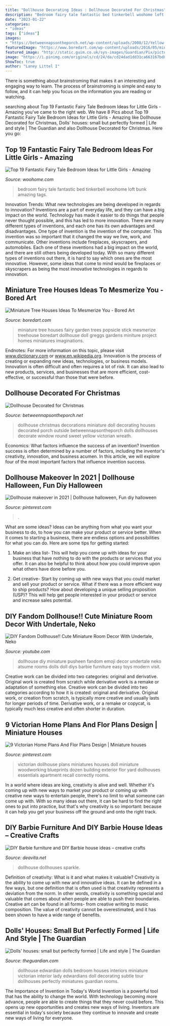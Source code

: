 ```yaml
---
title: "Dollhouse Decorating Ideas : Dollhouse Decorated For Christmas"
description: "Bedroom fairy tale fantastic bed tinkerbell woohome loft bunk amazing tags"
date: "2023-01-22"
categories:
- "ideas"
tags: ["ideas"]
images:
- "https://betweennapsontheporch.net/wp-content/uploads/2008/12/Yellow-Farmhouse-Dollhouse.jpg"
featuredImage: "https://www.boredart.com/wp-content/uploads/2016/05/miniature-tree-houses-9.jpg"
featured_image: "http://static.guim.co.uk/sys-images/Guardian/Pix/pictures/2012/5/9/1336579446250/Lady-Ales-ns-bedroom-002.jpg"
image: "https://i.pinimg.com/originals/cd/24/da/cd24dad1dd31ca663167bd89879c71ec.jpg"
ShowToc: true
author: "Laney Littel I"
---
```



There is something about brainstroming that makes it an interesting and engaging way to learn. The process of brainstroming is simple and easy to follow, and it can help you focus on the information you are reading or watching.

	

		
searching about Top 19 Fantastic Fairy Tale Bedroom Ideas for Little Girls - Amazing you've came to the right web. We have 8 Pics about Top 19 Fantastic Fairy Tale Bedroom Ideas for Little Girls - Amazing like Dollhouse Decorated for Christmas, Dolls&#039; houses: small but perfectly formed | Life and style | The Guardian and also Dollhouse Decorated for Christmas. Here you go:
		
    
## Top 19 Fantastic Fairy Tale Bedroom Ideas For Little Girls - Amazing

<img loading=lazy src="http://www.woohome.com/wp-content/uploads/2015/03/fairy-tale-girl-bedroom-woohome-17.jpg" onerror="this.onerror=null;this.src='https://tse4.mm.bing.net/th?id=OIP.BKJYngs9QiIV4LQzmXfl1wHaJ4&amp;pid=15.1';" alt="Top 19 Fantastic Fairy Tale Bedroom Ideas for Little Girls - Amazing">

_Source: woohome.com_

>bedroom fairy tale fantastic bed tinkerbell woohome loft bunk amazing tags. 

	

Innovation Trends: What new technologies are being developed in regards to innovation?
Inventions are a part of everyday life, and they can have a big impact on the world. Technology has made it easier to do things that people never thought possible, and this has led to more innovation. There are many different types of inventions, and each one has its own advantages and disadvantages. One type of invention is the invention of the computer. This invention was so important that it changed the way we live, work, and communicate. Other inventions include fireplaces, skyscrapers, and automobiles. Each one of these inventions had a big impact on the world, and there are still others being developed today. With so many different types of inventions out there, it is hard to say which ones are the most innovative. However, some ideas that come to mind would be fireplaces or skyscrapers as being the most innovative technologies in regards to innovation.

    
## Miniature Tree Houses Ideas To Mesmerize You - Bored Art

<img loading=lazy src="https://www.boredart.com/wp-content/uploads/2016/05/miniature-tree-houses-9.jpg" onerror="this.onerror=null;this.src='https://tse3.mm.bing.net/th?id=OIP.FWod9EZPQL_rGmM45R5n0QHaJ4&amp;pid=15.1';" alt="Miniature Tree Houses Ideas To Mesmerize You - Bored Art">

_Source: boredart.com_

>miniature tree houses fairy garden trees popsicle stick mesmerize treehouse boredart dollhouse doll greggs gardens miniture project homes miniatures imaginations. 

	

Endnotes: For more information on this topic, please visit www.dictionary.com or www.en.wikipedia.org.
Innovation is the process of creating or expanding new ideas, technologies, or business models. Innovation is often difficult and often requires a lot of risk. It can also lead to new products, services, and businesses that are more efficient, cost-effective, or successful than those that were before.

    
## Dollhouse Decorated For Christmas

<img loading=lazy src="https://betweennapsontheporch.net/wp-content/uploads/2008/12/Yellow-Farmhouse-Dollhouse.jpg" onerror="this.onerror=null;this.src='https://tse2.mm.bing.net/th?id=OIP.auMZ-P0JzTRONqc4wM5qUQHaJ4&amp;pid=15.1';" alt="Dollhouse Decorated for Christmas">

_Source: betweennapsontheporch.net_

>dollhouse christmas decorations miniature doll decorating houses decorated porch outside betweennapsontheporch dolls dollhouses decorate window round sweet yellow victorian wreath. 

	

Economics: What factors influence the success of an invention?
Invention success is often determined by a number of factors, including the inventor's creativity, innovation, and business acumen. In this article, we will explore four of the most important factors that influence invention success.

    
## Dollhouse Makeover In 2021 | Dollhouse Halloween, Fun Diy Halloween

<img loading=lazy src="https://i.pinimg.com/736x/66/e6/78/66e678cf20be252cd3025c00dee5977b.jpg" onerror="this.onerror=null;this.src='https://tse1.mm.bing.net/th?id=OIP.NZ5VgsZjfEGiwWo-0h01WgHaJs&amp;pid=15.1';" alt="Dollhouse makeover in 2021 | Dollhouse halloween, Fun diy halloween">

_Source: pinterest.com_

>. 

	

What are some ideas?
Ideas can be anything from what you want your business to do, to how you can make your product or service better. When it comes to starting a business, there are endless options and possibilities for what you can do. Here are some tips for getting started: 
1. Make an idea list- This will help you come up with ideas for your business that have nothing to do with the products or services that you offer. It can also be helpful to think about how you could improve upon what others have done before you.

2. Get creative- Start by coming up with new ways that you could market and sell your product or service. What if there was a more efficient way to ship products? How about developing a unique selling proposition (USP)? This will help get people interested in your product or service and increase sales potential. 


    
## DIY Fandom Dollhouse!! Cute Miniature Room Decor With Undertale, Neko

<img loading=lazy src="https://i.ytimg.com/vi/DqwR1supnok/maxresdefault.jpg" onerror="this.onerror=null;this.src='https://tse1.mm.bing.net/th?id=OIP.LqM0U5O4csR7-Gbnayk9DQHaEK&amp;pid=15.1';" alt="DIY Fandom Dollhouse!! Cute Miniature Room Decor With Undertale, Neko">

_Source: youtube.com_

>dollhouse diy miniature pusheen fandom emoji decor undertale neko atsume rooms dolls doll diys barbie furniture easy toys modern visit. 

	

Creative work can be divided into two categories: original and derivative. Original work is created from scratch while derivative work is a remake or adaptation of something else.
Creative work can be divided into two categories according to how it is created: original and derivative. Original work, or creation from scratch, is typically more creative and usually lasts for longer periods of time. Derivative work, or a remake or copycat, is typically much less creative and often shorter in duration.

    
## 9 Victorian Home Plans And Flor Plans Design | Miniature Houses

<img loading=lazy src="https://i.pinimg.com/originals/cd/24/da/cd24dad1dd31ca663167bd89879c71ec.jpg" onerror="this.onerror=null;this.src='https://tse1.mm.bing.net/th?id=OIP.itvxJBdf9sEwoVBKMwY_AwHaFj&amp;pid=15.1';" alt="9 Victorian Home Plans And Flor Plans Design | Miniature houses">

_Source: pinterest.com_

>victorian dollhouse plans miniatures houses doll miniature woodworking blueprints dozen building exterior flor yard dollhouses essentials apartment recall correctly rooms. 

	

In a world where ideas are king, creativity is alive and well. Whether it's coming up with new ways to market your product or coming up with creative new ways to entertain people, there's no limit to what someone can come up with. With so many ideas out there, it can be hard to find the right ones to put into practice, but that's why creativity is so important: because it can help you get your business off the ground and onto the right track.

    
## DIY Barbie Furniture And DIY Barbie House Ideas – Creative Crafts

<img loading=lazy src="https://deavita.net/wp-content/uploads/2016/07/DIY-Barbie-furniture-and-DIY-Barbie-house-ideas-wood-dollhouse-decorating-ideas.jpg" onerror="this.onerror=null;this.src='https://tse4.mm.bing.net/th?id=OIP.ECen2Fmx_k9T1BMoJdn_3wHaI4&amp;pid=15.1';" alt="DIY Barbie furniture and DIY Barbie house ideas – creative crafts">

_Source: deavita.net_

>dollhouse dollhouses sparkle. 

	

Definition of creativity: What is it and what makes it valuable?
Creativity is the ability to come up with new and innovative ideas. It can be defined in a few ways, but one definition that is often used is that creativity represents a deviation from the norm. In other words, creativity is something special and valuable that comes about when people are able to push their boundaries. Creative art can be found in all forms- from creative writing to music composition. The value of creativity cannot be overestimated, and it has been shown to have a wide range of benefits.

    
## Dolls&#039; Houses: Small But Perfectly Formed | Life And Style | The Guardian

<img loading=lazy src="http://static.guim.co.uk/sys-images/Guardian/Pix/pictures/2012/5/9/1336579446250/Lady-Ales-ns-bedroom-002.jpg" onerror="this.onerror=null;this.src='https://tse1.mm.bing.net/th?id=OIP.QqAIeHokqUfM905ITPBvbAHaF4&amp;pid=15.1';" alt="Dolls&#039; houses: small but perfectly formed | Life and style | The Guardian">

_Source: theguardian.com_

>dollhouse edwardian dolls bedroom houses interiors miniature victorian interior lady edwardians doll decorating subtle tour dollhouses perfectly miniatures guardian rooms. 

	

The Importance of Invention in Today's World
Invention is a powerful tool that has the ability to change the world. With technology becoming more advance, people are able to create things that they never could before. This opens up new opportunities and creates new ways of living. Inventors are essential in today's society because they continue to innovate and create new ways of living for everyone.

